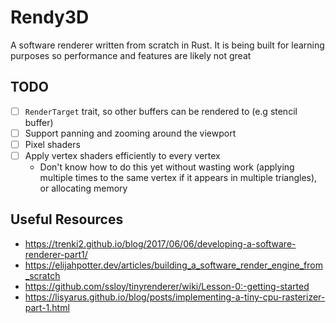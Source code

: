 # Rendy3D

A software renderer written from scratch in Rust.
It is being built for learning purposes so performance and features are likely not great

## TODO

- [ ] `RenderTarget` trait, so other buffers can be rendered to (e.g stencil buffer)
- [ ] Support panning and zooming around the viewport
- [ ] Pixel shaders
- [ ] Apply vertex shaders efficiently to every vertex
  - Don't know how to do this yet without wasting work (applying multiple times to the same vertex if it appears in multiple triangles), or allocating memory

## Useful Resources

- <https://trenki2.github.io/blog/2017/06/06/developing-a-software-renderer-part1/>
- <https://elijahpotter.dev/articles/building_a_software_render_engine_from_scratch>
- <https://github.com/ssloy/tinyrenderer/wiki/Lesson-0:-getting-started>
- <https://lisyarus.github.io/blog/posts/implementing-a-tiny-cpu-rasterizer-part-1.html>
